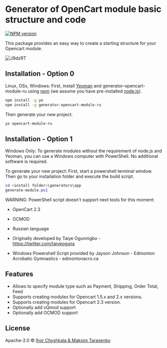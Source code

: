 # Generator of OpenCart module basic structure and code

[![NPM version][npm-image]][npm-url]


This package provides an easy way to create a starting structure for your Opencart module.

![J9dzRT](https://netsh.pp.ua/wp-content/uploads/generator-opencart.gif)

## Installation - Option 0
Linux, OSx, Windows:
First, install [Yeoman](http://yeoman.io) and generator-opencart-module-ru using [npm](https://www.npmjs.com/) (we assume you have pre-installed [node.js](https://nodejs.org/)).

```bash
npm install -g yo
npm install -g generator-opencart-module-ru
```

Then generate your new project:

```bash
yo opencart-module-ru
```

## Installation - Option 1
Windows Only:
To generate modules without the requirement of node.js and Yeoman, you can use a Windows computer with PowerShell.  No additional software is required.

To generate your new project:
First, start a powershell terminal window.  Then go to your instailation folder and execute the build script.

```PowerShell
cd <install folder>\generators\app
generate-module.ps1
```

WARNING: PowerShell script doesn't support next tools for this moment:
* OpenCart 2.3
* OCMOD
* Russian language


* Originally developed by Taiye Ogunnigbo - https://twitter.com/taiyeoguns
* Windows Powershell Script provided by Jayson Johnson - Edmonton Acrobatic Gymnastics - edmontonacro.ca

## Features

- Allows to specify module type such as Payment, Shipping, Order Total, Feed
- Supports creating modules for Opencart 1.5.x and 2.x versions.
- Supports creating modules for Opencart 2.3 version.
- Optionally add vQmod support
- Optionally add OCMOD support

## License

Apache-2.0 © [Ihor Chyshkala & Maksim Tarasenko]()


[npm-image]: https://badge.fury.io/js/generator-opencart-module.svg
[npm-url]: https://npmjs.org/package/generator-opencart-module-ru
